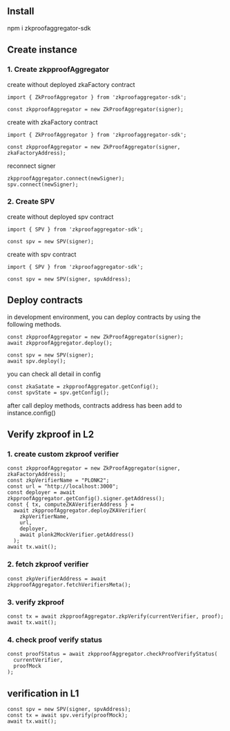 ## Install 
npm i zkproofaggregator-sdk

## Create instance

### 1. Create zkpproofAggregator

create without deployed zkaFactory contract
```
import { ZkProofAggregator } from 'zkproofaggregator-sdk';

const zkpproofAggregator = new ZkProofAggregator(signer);
```
create with zkaFactory contract
```
import { ZkProofAggregator } from 'zkproofaggregator-sdk';

const zkpproofAggregator = new ZkProofAggregator(signer, zkaFactoryAddress);
```

reconnect signer
```
zkpproofAggregator.connect(newSigner);
spv.connect(newSigner);
```

### 2. Create SPV
create without deployed spv contract
```
import { SPV } from 'zkproofaggregator-sdk';

const spv = new SPV(signer);
```
create with spv contract
```
import { SPV } from 'zkproofaggregator-sdk';

const spv = new SPV(signer, spvAddress);
```

## Deploy contracts
in development environment, you can deploy contracts by using the following methods.
```
const zkpproofAggregator = new ZkProofAggregator(signer);
await zkpproofAggregator.deploy();
```

```
const spv = new SPV(signer);
await spv.deploy();
```

you can check all detail in config
```
const zkaSatate = zkpproofAggregator.getConfig();
const spvState = spv.getConfig();
```

after call deploy methods, contracts address has been add to instance.config()

## Verify zkproof in L2
### 1. create custom zkproof verifier
```
const zkpproofAggregator = new ZkProofAggregator(signer, zkaFactoryAddress);
const zkpVerifierName = "PLONK2";
const url = "http://localhost:3000";
const deployer = await zkpproofAggregator.getConfig().signer.getAddress();
const { tx, computeZKAVerifierAddress } =
  await zkpproofAggregator.deployZKAVerifier(
    zkpVerifierName,
    url,
    deployer,
    await plonk2MockVerifier.getAddress()
  );
await tx.wait();
```

### 2. fetch zkproof verifier
```
const zkpVerifierAddress = await zkpproofAggregator.fetchVerifiersMeta();
```


### 3. verify zkproof
```
const tx = await zkpproofAggregator.zkpVerify(currentVerifier, proof);
await tx.wait();
```

### 4. check proof verify status
```
const proofStatus = await zkpproofAggregator.checkProofVerifyStatus(
  currentVerifier,
  proofMock
);
```


## verification in L1
```
const spv = new SPV(signer, spvAddress);
const tx = await spv.verify(proofMock);
await tx.wait();
```